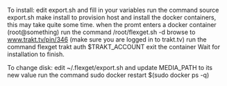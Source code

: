 To install:
edit export.sh and fill in your variables
run the command source export.sh
make install to provision host and install the docker containers, this may take quite some time.
when the promt enters a docker container (root@something)
run the command /root/flexget.sh -d
browse to www.trakt.tv/pin/346 (make sure you are logged in to trakt.tv)
run the command flexget trakt auth $TRAKT_ACCOUNT <the pinconde from the browser>
exit the container
Wait for installation to finish.

To change disk:
edit ~/.flexget/export.sh and update MEDIA_PATH to its new value
run the command sudo docker restart $(sudo docker ps -q)
